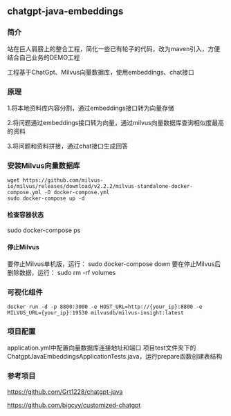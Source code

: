 ## chatgpt-java-embeddings

### 简介

站在巨人肩膀上的整合工程，简化一些已有轮子的代码，改为maven引入，方便结合自己业务的DEMO工程

工程基于ChatGpt、Milvus向量数据库，使用embeddings、chat接口

### 原理

1.将本地资料库内容分割，通过embeddings接口转为向量存储

2.将问题通过embeddings接口转为向量，通过milvus向量数据库查询相似度最高的资料

3.将问题和资料拼接，通过chat接口生成回答


### 安装Milvus向量数据库

```
wget https://github.com/milvus-io/milvus/releases/download/v2.2.2/milvus-standalone-docker-compose.yml -O docker-compose.yml
sudo docker-compose up -d
```
#### 检查容器状态
sudo docker-compose ps
#### 停止Milvus
要停止Milvus单机版，运行：
sudo docker-compose down
要在停止Milvus后删除数据，运行：
sudo rm -rf  volumes

### 可视化组件
```
docker run -d -p 8800:3000 -e HOST_URL=http://{your_ip}:8800 -e MILVUS_URL={your_ip}:19530 milvusdb/milvus-insight:latest
```

### 项目配置
application.yml中配置向量数据库连接地址和端口
项目test文件夹下的ChatgptJavaEmbeddingsApplicationTests.java，运行prepare函数创建表结构


### 参考项目
https://github.com/Grt1228/chatgpt-java

https://github.com/bigcyy/customized-chatgpt
